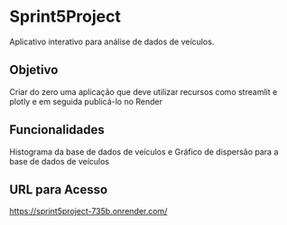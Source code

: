 # Sprint5Project

Aplicativo interativo para análise de dados de veículos.

## Objetivo

Criar do zero uma aplicação que deve utilizar recursos como streamlit e plotly e em seguida publicá-lo no Render

## Funcionalidades

Histograma da base de dados de veículos e Gráfico de dispersão para a base de dados de veículos

## URL para Acesso

https://sprint5project-735b.onrender.com/